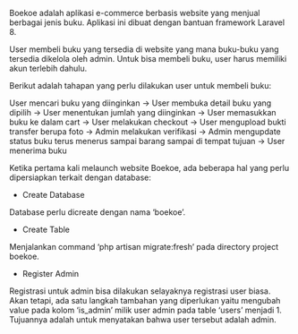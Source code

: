 Boekoe adalah aplikasi e-commerce berbasis website yang menjual berbagai jenis buku. Aplikasi ini dibuat dengan bantuan framework Laravel 8.


User membeli buku yang tersedia di website yang mana buku-buku yang tersedia dikelola oleh admin. Untuk bisa membeli buku, user harus memiliki akun terlebih dahulu.


Berikut adalah tahapan yang perlu dilakukan user untuk membeli buku:


User mencari buku yang diinginkan -> User membuka detail buku yang dipilih -> User menentukan jumlah yang diinginkan -> User memasukkan buku ke dalam cart -> User melakukan checkout -> User mengupload bukti transfer berupa foto -> Admin melakukan verifikasi -> Admin mengupdate status buku terus menerus sampai barang sampai di tempat tujuan -> User menerima buku

Ketika pertama kali melaunch website Boekoe, ada beberapa hal yang perlu dipersiapkan terkait dengan database:
-	Create Database

Database perlu dicreate dengan nama ‘boekoe’.
-	Create Table

Menjalankan command ‘php artisan migrate:fresh’ pada directory project boekoe.
-	Register Admin

Registrasi untuk admin bisa dilakukan selayaknya registrasi user biasa. Akan tetapi, ada satu langkah tambahan yang diperlukan yaitu mengubah value pada kolom ‘is_admin’ milik user admin pada table ‘users’ menjadi 1. Tujuannya adalah untuk menyatakan bahwa user tersebut adalah admin.
